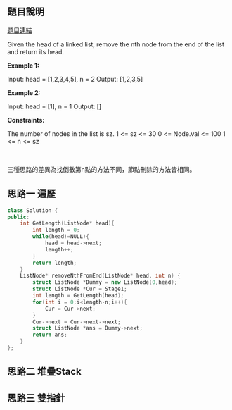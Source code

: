 ## 題目說明
[題目連結](https://leetcode.com/problems/remove-nth-node-from-end-of-list/description/?envType=study-plan&id=algorithm-i)

Given the head of a linked list, remove the nth node from the end of the list and return its head.

**Example 1:**

Input: head = [1,2,3,4,5], n = 2
Output: [1,2,3,5]

**Example 2:**

Input: head = [1], n = 1
Output: []

**Constraints:**

The number of nodes in the list is sz.
1 <= sz <= 30
0 <= Node.val <= 100
1 <= n <= sz

<br>

三種思路的差異為找倒數第n點的方法不同，節點刪除的方法皆相同。

## 思路一 遍歷
```CPP
class Solution {
public:
    int GetLength(ListNode* head){
        int length = 0;
        while(head!=NULL){
            head = head->next;
            length++;
        }
        return length;
    }
    ListNode* removeNthFromEnd(ListNode* head, int n) {
        struct ListNode *Dummy = new ListNode(0,head);
        struct ListNode *Cur = Stage1;
        int length = GetLength(head);
        for(int i = 0;i<length-n;i++){
            Cur = Cur->next;
        }
        Cur->next = Cur->next->next;
        struct ListNode *ans = Dummy->next;
        return ans;
    }
};
```

## 思路二 堆疊Stack
## 思路三 雙指針
